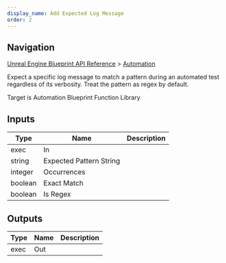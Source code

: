 ```yaml
---
display_name: Add Expected Log Message
order: 2
---
```

## Navigation

[Unreal Engine Blueprint API Reference](https://dev.epicgames.com/documentation/en-us/unreal-engine/BlueprintAPI) > [Automation](https://dev.epicgames.com/documentation/en-us/unreal-engine/BlueprintAPI/Automation)

Expect a specific log message to match a pattern during an automated test regardless of its verbosity. Treat the pattern as regex by default.

Target is Automation Blueprint Function Library

## Inputs

| Type | Name | Description |
| --- | --- | --- |
| exec | In |  |
| string | Expected Pattern String |  |
| integer | Occurrences |  |
| boolean | Exact Match |  |
| boolean | Is Regex |  |

## Outputs

| Type | Name | Description |
| --- | --- | --- |
| exec | Out |  |
